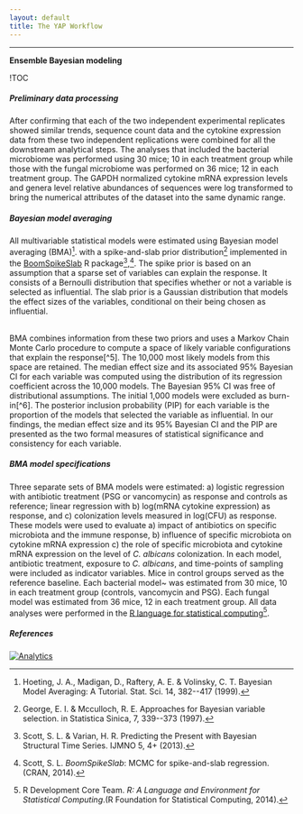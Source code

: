 ```yaml
---
layout: default
title: The YAP Workflow
---
```

---
**Ensemble Bayesian modeling**

!TOC

##### Preliminary data processing

After confirming that each of the two independent experimental
replicates showed similar trends, sequence count data and the cytokine
expression data from these two independent replications were combined
for all the downstream analytical steps. The analyses that included the bacterial
microbiome was performed using 30 mice; 10 in each treatment group while
those with the fungal microbiome was performed on 36 mice; 12 in each
treatment group. The GAPDH normalized cytokine mRNA expression levels
and genera level relative abundances of sequences were log transformed
to bring the numerical attributes of the dataset into the same dynamic range.

##### Bayesian model averaging
All multivariable statistical models were estimated using Bayesian model
averaging (BMA)[^1]. with a spike-and-slab prior
distribution[^2] implemented in the [BoomSpikeSlab][Boom] R
package[^3],[^4]. The spike prior is based on an
assumption that a sparse set of variables can explain the response. It
consists of a Bernoulli distribution that specifies whether or not a
variable is selected as influential. The slab prior is a Gaussian
distribution that models the effect sizes of the variables, conditional
on their being chosen as influential.

</br>
BMA combines information from these two priors and uses a Markov Chain
Monte Carlo procedure to compute a space of likely variable
configurations that explain the response[^5]. The
10,000 most likely models from this space are retained. The median
effect size and its associated 95% Bayesian CI for each variable was
computed using the distribution of its regression coefficient across the
10,000 models. The Bayesian 95% CI was free of distributional
assumptions. The initial 1,000 models were excluded as burn-in[^6].
The posterior inclusion probability (PIP) for each
variable is the proportion of the models that selected the variable as
influential. In our findings, the median effect size and its 95%
Bayesian CI and the PIP are presented as the two formal measures of
statistical significance and consistency for each variable.

##### BMA model specifications
Three separate sets of BMA models were estimated: a) logistic regression
with antibiotic treatment (PSG or vancomycin) as response and controls
as reference; linear regression with b) log(mRNA cytokine expression) as
response, and c) colonization levels measured in log(CFU) as response.
These models were used to evaluate a) impact of antibiotics on specific
microbiota and the immune response, b) influence of specific microbiota
on cytokine mRNA expression c) the role of specific microbiota and
cytokine mRNA expression on the level of _C. albicans_
colonization. In each model, antibiotic treatment, exposure to _C.
albicans_, and time-points of sampling were included as indicator
variables. Mice in control groups served as the reference baseline. Each
bacterial model~ was estimated from 30 mice, 10 in each treatment group
(controls, vancomycin and PSG). Each fungal model was estimated from 36
mice, 12 in each treatment group. All data analyses were performed in
the [R language for statistical computing][RLang][^7].

##### References
[^1]: Hoeting, J. A., Madigan, D., Raftery, A. E. & Volinsky, C. T. Bayesian Model Averaging: A Tutorial. Stat. Sci. 14, 382--417 (1999).

[^2]: George, E. I. & Mcculloch, R. E. Approaches for Bayesian variable selection. in Statistica Sinica, 7, 339--373 (1997).

[^3]: Scott, S. L. & Varian, H. R. Predicting the Present with Bayesian Structural Time Series. IJMNO 5, 4+ (2013).

[^4]: Scott, S. L. _BoomSpikeSlab_: MCMC for spike-and-slab regression. (CRAN, 2014).

[^5]: George, E. I. & Mcculloch, R. E. Approaches for Bayesian variable selection. in Statistica Sinica, 7, 339--373 (1997).

[^6]: Scott, S. L. & Varian, H. R. Predicting the Present with Bayesian Structural Time Series. IJMNO 5, 4+ (2013).

[^7]: R Development Core Team. _R: A Language and Environment for Statistical Computing_.(R Foundation for Statistical Computing, 2014).

<!-- Websites -->
[Boom]: http://CRAN.R-project.org/package=BoomSpikeSlab "Bayesian Object Oriented Modeling for spike-and-slab regression."
[RLang]: http://www.R-project.org/ "The R language and environment for statistical computing."


<!--Google Analytics Code-->
[![Analytics](https://ga-beacon.appspot.com/UA-59204692-1/bayesianmice/gh-pages/bayesian_ensemble?pixel)](https://github.com/igrigorik/ga-beacon)
